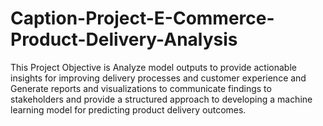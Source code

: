 # Caption-Project-E-Commerce-Product-Delivery-Analysis
This Project Objective is Analyze model outputs to provide actionable insights for improving delivery processes and customer experience and Generate reports and visualizations to communicate findings to stakeholders and provide a structured approach to developing a machine learning model for predicting product delivery outcomes.

